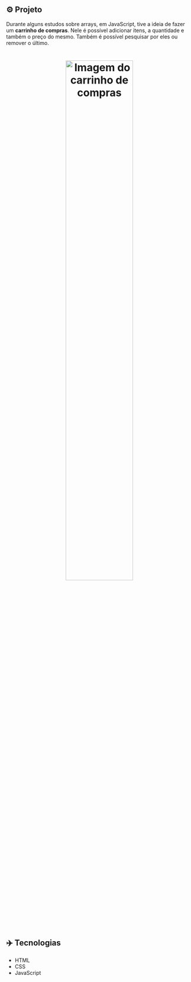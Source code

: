 ## ⚙️ Projeto
Durante alguns estudos sobre arrays, em JavaScript, tive a ideia de fazer um **carrinho de compras**. Nele é possível adicionar itens, a quantidade e também o preço do mesmo. Também é possível pesquisar por eles ou remover o último.

<h1 align="center">
  <img alt="Imagem do carrinho de compras" src="https://i.imgur.com/BDaP2Iv.png" width="60%"> 
</h1>

## ✈️ Tecnologias
- HTML
- CSS
- JavaScript